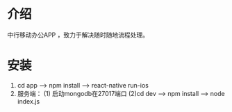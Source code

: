 # 介绍
中行移动办公APP ，致力于解决随时随地流程处理。
# 安装
1. cd app --> npm install -->   react-native run-ios
2. 服务端： (1) 启动mongodb在27017端口
           (2)cd dev -->  npm install -->   node index.js
                

